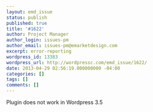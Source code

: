 ```yaml
---
layout: emd_issue
status: publish
published: true
title: '#1622'
author: Project Manager
author_login: issues-pm
author_email: issues-pm@emarketdesign.com
excerpt: error-reporting
wordpress_id: 13383
wordpress_url: http://wordpressc.com/emd_issue/1622/
date: 2013-04-29 02:56:19.000000000 -04:00
categories: []
tags: []
comments: []
---
```

Plugin does not work in Wordpress 3.5

